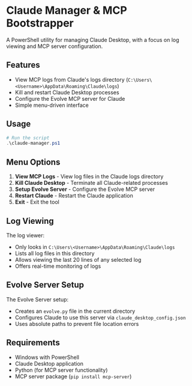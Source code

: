 # Claude Manager & MCP Bootstrapper

A PowerShell utility for managing Claude Desktop, with a focus on log viewing and MCP server configuration.

## Features

- View MCP logs from Claude's logs directory (`C:\Users\<Username>\AppData\Roaming\Claude\logs`)
- Kill and restart Claude Desktop processes
- Configure the Evolve MCP server for Claude
- Simple menu-driven interface

## Usage

```powershell
# Run the script
.\claude-manager.ps1
```

## Menu Options

1. **View MCP Logs** - View log files in the Claude logs directory
2. **Kill Claude Desktop** - Terminate all Claude-related processes
3. **Setup Evolve Server** - Configure the Evolve MCP server
4. **Restart Claude** - Restart the Claude application
5. **Exit** - Exit the tool

## Log Viewing

The log viewer:
- Only looks in `C:\Users\<Username>\AppData\Roaming\Claude\logs`
- Lists all log files in this directory
- Allows viewing the last 20 lines of any selected log
- Offers real-time monitoring of logs

## Evolve Server Setup

The Evolve Server setup:
- Creates an `evolve.py` file in the current directory
- Configures Claude to use this server via `claude_desktop_config.json`
- Uses absolute paths to prevent file location errors

## Requirements

- Windows with PowerShell
- Claude Desktop application
- Python (for MCP server functionality)
- MCP server package (`pip install mcp-server`)
